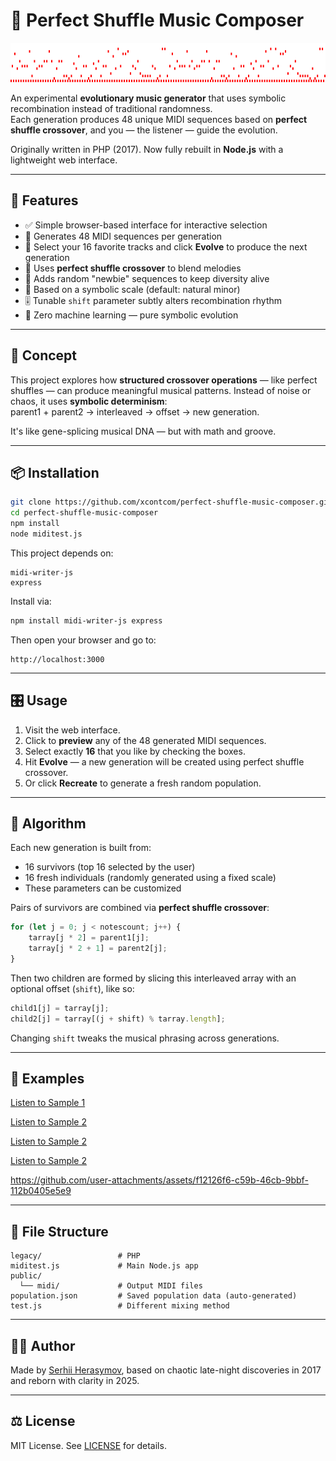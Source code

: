 # 🎼 Perfect Shuffle Music Composer

![piano](public/piano.png)

An experimental **evolutionary music generator** that uses symbolic recombination instead of traditional randomness.  
Each generation produces 48 unique MIDI sequences based on **perfect shuffle crossover**, and you — the listener — guide the evolution.

Originally written in PHP (2017). Now fully rebuilt in **Node.js** with a lightweight web interface.

---

## 🚀 Features

- ✅ Simple browser-based interface for interactive selection
- 🎵 Generates 48 MIDI sequences per generation
- 🧬 Select your 16 favorite tracks and click **Evolve** to produce the next generation
- 🔁 Uses **perfect shuffle crossover** to blend melodies
- 🎲 Adds random "newbie" sequences to keep diversity alive
- 🎼 Based on a symbolic scale (default: natural minor)
- 🎚️ Tunable `shift` parameter subtly alters recombination rhythm
- 🧠 Zero machine learning — pure symbolic evolution

---

## 🧠 Concept

This project explores how **structured crossover operations** — like perfect shuffles — can produce meaningful musical patterns. Instead of noise or chaos, it uses **symbolic determinism**:  
parent1 + parent2 → interleaved → offset → new generation.

It's like gene-splicing musical DNA — but with math and groove.

---

## 📦 Installation

```bash
git clone https://github.com/xcontcom/perfect-shuffle-music-composer.git
cd perfect-shuffle-music-composer
npm install
node miditest.js
```

This project depends on:

```
midi-writer-js
express
```

Install via:

```bash
npm install midi-writer-js express
```

Then open your browser and go to:

```
http://localhost:3000
```

---

## 🎛️ Usage

1. Visit the web interface.
2. Click to **preview** any of the 48 generated MIDI sequences.
3. Select exactly **16** that you like by checking the boxes.
4. Hit **Evolve** — a new generation will be created using perfect shuffle crossover.
5. Or click **Recreate** to generate a fresh random population.

---

## 🧬 Algorithm

Each new generation is built from:
- 16 survivors (top 16 selected by the user)
- 16 fresh individuals (randomly generated using a fixed scale)
- These parameters can be customized

Pairs of survivors are combined via **perfect shuffle crossover**:

```js
for (let j = 0; j < notescount; j++) {
    tarray[j * 2] = parent1[j];
    tarray[j * 2 + 1] = parent2[j];
}
```

Then two children are formed by slicing this interleaved array with an optional offset (`shift`), like so:

```js
child1[j] = tarray[j];
child2[j] = tarray[(j + shift) % tarray.length];
```

Changing `shift` tweaks the musical phrasing across generations.

---

## 🎵 Examples

[Listen to Sample 1](public/example/1.wav)

[Listen to Sample 2](public/example/2.wav)

[Listen to Sample 2](public/example/3.wav)

[Listen to Sample 2](public/example/4.wav)

https://github.com/user-attachments/assets/f12126f6-c59b-46cb-9bbf-112b0405e5e9

---

## 📁 File Structure

```
legacy/                 # PHP
miditest.js             # Main Node.js app
public/
  └── midi/             # Output MIDI files
population.json         # Saved population data (auto-generated)
test.js                 # Different mixing method
```

---

## 🧑‍🚀 Author

Made by [Serhii Herasymov](https://github.com/xcontcom), based on chaotic late-night discoveries in 2017 and reborn with clarity in 2025.

---

## ⚖️ License

MIT License. See [LICENSE](LICENSE) for details.
